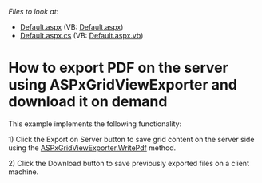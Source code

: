<!-- default file list -->
*Files to look at*:

* [Default.aspx](./CS/WebSite/Default.aspx) (VB: [Default.aspx](./VB/WebSite/Default.aspx))
* [Default.aspx.cs](./CS/WebSite/Default.aspx.cs) (VB: [Default.aspx.vb](./VB/WebSite/Default.aspx.vb))
<!-- default file list end -->
# How to export PDF on the server using ASPxGridViewExporter and download it on demand


<p>This example  implements the following functionality:</p><p>1) Click the Export on Server button to save grid content on the server side using the <a href="http://documentation.devexpress.com/#AspNet/DevExpressWebASPxGridViewExportASPxGridViewExporter_WritePdftopic"><u>ASPxGridViewExporter.WritePdf</u></a> method.</p><p>2) Click the Download  button to save previously exported files on a client machine.</p>

<br/>


